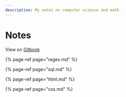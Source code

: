 ```yaml
---
description: My notes on computer science and math.
---
```


# Notes

View on [Gitbook](https://alzed.gitbook.io/notes/)

{% page-ref page="regex.md" %}

{% page-ref page="sql.md" %}

{% page-ref page="html.md" %}

{% page-ref page="css.md" %}



